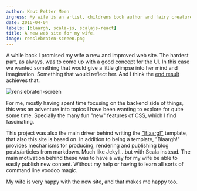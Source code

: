 ```yaml
---
author: Knut Petter Meen
ingress: My wife is an artist, childrens book author and fairy creature sculptor. And was in need of a new site to promote her work. Now she has one based on the Blaargh! template and scala-js.
date: 2016-04-04
labels: [blaargh, scala-js, scalajs-react]
title: A new web site for my wife.
image: renslebraten-screen.png
---
```


A while back I promised my wife a new and improved web site. The hardest part, as always, was to come up with a good concept for the UI. In this case we wanted something that would give a little glimpse into her mind and imagination. Something that would reflect her. And I think the [end result](http://renslebraten.no) achieves that.

![renslebraten-screen](renslebraten-screen.png "Sceenshot of renslebraten.no")

For me, mostly having spent time focusing on the backend side of things, this was an adventure into topics I have been wanting to explore for quite some time. Specially the many fun "new" features of CSS, which I find fascinating.

This project was also the main driver behind writing the ["Blaarg!"](http://scalytica.net/#posts/2016-04-04/Blaargh) template, that also this site is based on. In addition to being a template, "Blaargh!" provides mechanisms for producing, rendering and publishing blog posts/articles from markdown. Much like Jekyll...but with Scala instead. The main motivation behind these was to have a way for my wife be able to easily publish new content. Without my help or having to learn all sorts of command line voodoo magic.

My wife is very happy with the new site, and that makes me happy too.
